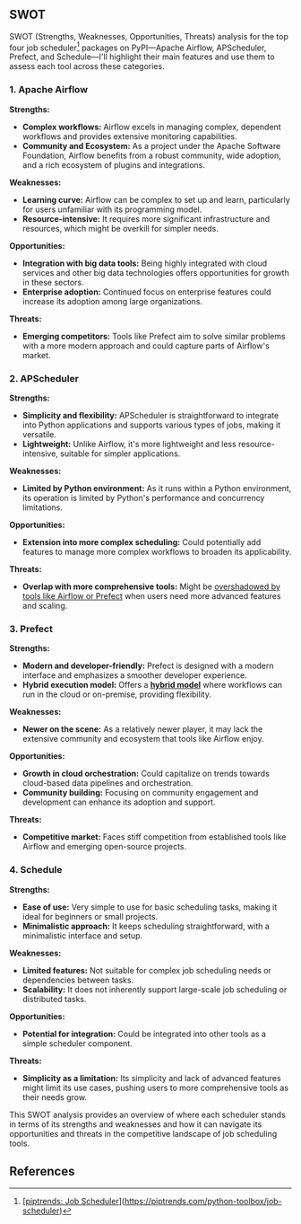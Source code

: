 ## SWOT 

SWOT (Strengths, Weaknesses, Opportunities, Threats) analysis for the top four job scheduler[^1] packages on PyPI—Apache Airflow, APScheduler, Prefect, and Schedule—I'll highlight their main features and use them to assess each tool across these categories.

### 1. Apache Airflow

**Strengths:**

- **Complex workflows:** Airflow excels in managing complex, dependent workflows and provides extensive monitoring capabilities.
- **Community and Ecosystem:** As a project under the Apache Software Foundation, Airflow benefits from a robust community, wide adoption, and a rich ecosystem of plugins and integrations.

**Weaknesses:**

- **Learning curve:** Airflow can be complex to set up and learn, particularly for users unfamiliar with its programming model.
- **Resource-intensive:** It requires more significant infrastructure and resources, which might be overkill for simpler needs.

**Opportunities:**

- **Integration with big data tools:** Being highly integrated with cloud services and other big data technologies offers opportunities for growth in these sectors.
- **Enterprise adoption:** Continued focus on enterprise features could increase its adoption among large organizations.

**Threats:**

- **Emerging competitors:** Tools like Prefect aim to solve similar problems with a more modern approach and could capture parts of Airflow's market.

### 2. APScheduler

**Strengths:**

- **Simplicity and flexibility:** APScheduler is straightforward to integrate into Python applications and supports various types of jobs, making it versatile.
- **Lightweight:** Unlike Airflow, it's more lightweight and less resource-intensive, suitable for simpler applications.

**Weaknesses:**

- **Limited by Python environment:** As it runs within a Python environment, its operation is limited by Python's performance and concurrency limitations.

**Opportunities:**

- **Extension into more complex scheduling:** Could potentially add features to manage more complex workflows to broaden its applicability.

**Threats:**

- **Overlap with more comprehensive tools:** Might be <u>overshadowed by tools like Airflow or Prefect</u> when users need more advanced features and scaling.

### 3. Prefect

**Strengths:**

- **Modern and developer-friendly:** Prefect is designed with a modern interface and emphasizes a smoother developer experience.
- **Hybrid execution model:** Offers a **<u>hybrid model</u>** where workflows can run in the cloud or on-premise, providing flexibility.

**Weaknesses:**

- **Newer on the scene:** As a relatively newer player, it may lack the extensive community and ecosystem that tools like Airflow enjoy.

**Opportunities:**

- **Growth in cloud orchestration:** Could capitalize on trends towards cloud-based data pipelines and orchestration.
- **Community building:** Focusing on community engagement and development can enhance its adoption and support.

**Threats:**

- **Competitive market:** Faces stiff competition from established tools like Airflow and emerging open-source projects.

### 4. Schedule

**Strengths:**

- **Ease of use:** Very simple to use for basic scheduling tasks, making it ideal for beginners or small projects.
- **Minimalistic approach:** It keeps scheduling straightforward, with a minimalistic interface and setup.

**Weaknesses:**

- **Limited features:** Not suitable for complex job scheduling needs or dependencies between tasks.
- **Scalability:** It does not inherently support large-scale job scheduling or distributed tasks.

**Opportunities:**

- **Potential for integration:** Could be integrated into other tools as a simple scheduler component.

**Threats:**

- **Simplicity as a limitation:** Its simplicity and lack of advanced features might limit its use cases, pushing users to more comprehensive tools as their needs grow.

This SWOT analysis provides an overview of where each scheduler stands in terms of its strengths and weaknesses and how it can navigate its opportunities and threats in the competitive landscape of job scheduling tools.



## References

[^1]: [[piptrends: Job Scheduler](https://piptrends.com/python-toolbox/job-scheduler)](https://piptrends.com/python-toolbox/job-scheduler)
